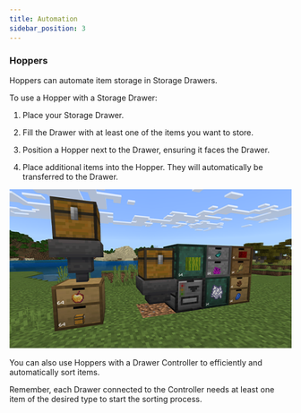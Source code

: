 ```yaml
---
title: Automation
sidebar_position: 3
---
```


### Hoppers

Hoppers can automate item storage in Storage Drawers.

To use a Hopper with a Storage Drawer:

1. Place your Storage Drawer.

2. Fill the Drawer with at least one of the items you want to store.

3. Position a Hopper next to the Drawer, ensuring it faces the Drawer.

4. Place additional items into the Hopper. They will automatically be transferred to the Drawer.

![Hopper Automation Example](./_assets/images/hoppers.webp)

You can also use Hoppers with a Drawer Controller to efficiently and automatically sort items.

Remember, each Drawer connected to the Controller needs at least one item of the desired type to start the sorting process.
